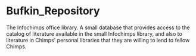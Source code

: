 Bufkin_Repository
=================

The Infochimps office library. A small database that provides access to the catalog of literature available in the small Infochimps library, and also to literature in Chimps' personal libraries that they are willing to lend to fellow Chimps.
